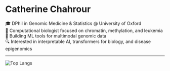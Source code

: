 # Catherine Chahrour

🎓 DPhil in Genomic Medicine & Statistics @ University of Oxford  
🧬 Computational biologist focused on chromatin, methylation, and leukemia  
🤖 Building ML tools for multimodal genomic data  
🔍 Interested in interpretable AI, transformers for biology, and disease epigenomics

---

![Top Langs](https://github-readme-stats.vercel.app/api/top-langs/?username=CChahrour&layout=compact&hide=html)
